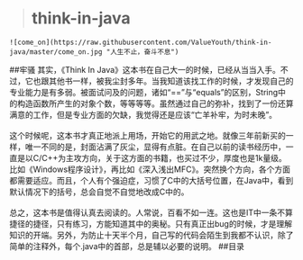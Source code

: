 ># think-in-java
	![come_on](https://raw.githubusercontent.com/ValueYouth/think-in-java/master/come_on.jpg "人生不止，奋斗不息") 
##牢骚
其实，《Think In Java》这本书在自己大一的时候，已经从当当入手。不过，它也跟其他书一样，被我尘封多年。当我知道该找工作的时候，才发现自己的专业能力是有多弱。被面试问及的问题，诸如“==”与“equals”的区别，String中的构造函数所产生的对象个数，等等等等。虽然通过自己的弥补，找到了一份还算满意的工作，但是专业方面的欠缺，我觉得还是应该“亡羊补牢，为时未晚”。<br><br>
这个时候呢，这本书才真正地派上用场，开始它的用武之地。就像三年前新买的一样，唯一不同的是，封面沾满了灰尘，显得有点脏。在自己以前的读书经历中，一直是以C/C++为主攻方向，关于这方面的书籍，也买过不少，厚度也是1k量级。比如《Windows程序设计》，再比如《深入浅出MFC》。突然换个方向，各个方面都需要适应。而且，个人有个强迫症，习惯了C中的大括号位置，在Java中，看到默认情况下的括号，总会自觉不自觉地改成C中的。<br><br>
总之，这本书是值得认真去阅读的。人常说，百看不如一连。这也是IT中一条不算捷径的捷径，只有练习，方能知道其中的奥秘。只有真正出bug的时候，才是理解知识的开端。另外，为防止十天半个月，自己写的代码会陌生到我都不认识，除了简单的注释外，每个.java中的首部，总是辅以必要的说明。
##目录

